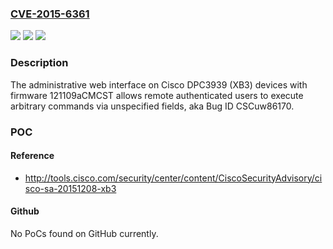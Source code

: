 ### [CVE-2015-6361](https://cve.mitre.org/cgi-bin/cvename.cgi?name=CVE-2015-6361)
![](https://img.shields.io/static/v1?label=Product&message=n%2Fa&color=blue)
![](https://img.shields.io/static/v1?label=Version&message=n%2Fa&color=blue)
![](https://img.shields.io/static/v1?label=Vulnerability&message=n%2Fa&color=brighgreen)

### Description

The administrative web interface on Cisco DPC3939 (XB3) devices with firmware 121109aCMCST allows remote authenticated users to execute arbitrary commands via unspecified fields, aka Bug ID CSCuw86170.

### POC

#### Reference
- http://tools.cisco.com/security/center/content/CiscoSecurityAdvisory/cisco-sa-20151208-xb3

#### Github
No PoCs found on GitHub currently.

